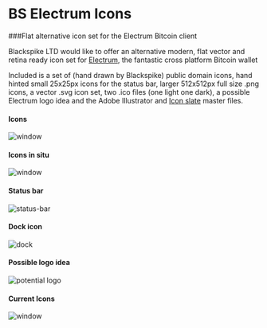 # BS Electrum Icons
###Flat alternative icon set for the Electrum Bitcoin client

Blackspike LTD would like to offer an alternative modern, flat vector and retina ready icon set for [Electrum](https://github.com/spesmilo/electrum), the fantastic cross platform Bitcoin wallet

Included is a set of (hand drawn by Blackspike) public domain icons, hand hinted small 25x25px icons for the status bar,  larger 512x512px full size .png icons, a vector .svg icon set, two .ico files (one light one dark), a possible Electrum logo idea and the Adobe Illustrator and [Icon slate](http://www.kodlian.com/apps/icon-slate) master files. 

#### Icons
![window](https://raw.githubusercontent.com/blackspikeltd/BS-Electrum-Icons/master/Icons/screengrabs/Electrum-all-icons---new.png)

#### Icons in situ
![window](https://raw.githubusercontent.com/blackspikeltd/BS-Electrum-Icons/master/Icons/screengrabs/window.png)

#### Status bar
![status-bar](https://raw.githubusercontent.com/blackspikeltd/BS-Electrum-Icons/master/Icons/screengrabs/status-bar.png)

#### Dock icon
![dock](https://raw.githubusercontent.com/blackspikeltd/BS-Electrum-Icons/master/Icons/screengrabs/dock.png)

#### Possible logo idea
![potential logo](https://raw.githubusercontent.com/blackspikeltd/BS-Electrum-Icons/master/Icons/512x512/new-electrum-textlogo.png)


#### Current Icons
![window](https://raw.githubusercontent.com/blackspikeltd/BS-Electrum-Icons/master/Icons/screengrabs/Electrum-all-icons---old.png)
